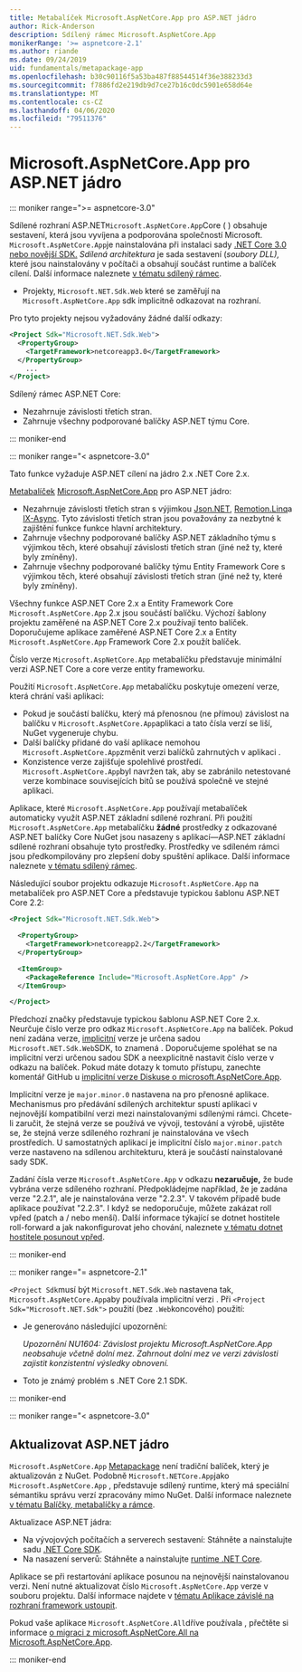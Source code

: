 ```yaml
---
title: Metabalíček Microsoft.AspNetCore.App pro ASP.NET jádro
author: Rick-Anderson
description: Sdílený rámec Microsoft.AspNetCore.App
monikerRange: '>= aspnetcore-2.1'
ms.author: riande
ms.date: 09/24/2019
uid: fundamentals/metapackage-app
ms.openlocfilehash: b30c90116f5a53ba487f88544514f36e388233d3
ms.sourcegitcommit: f7886fd2e219db9d7ce27b16c0dc5901e658d64e
ms.translationtype: MT
ms.contentlocale: cs-CZ
ms.lasthandoff: 04/06/2020
ms.locfileid: "79511376"
---
```

# <a name="microsoftaspnetcoreapp-for-aspnet-core"></a>Microsoft.AspNetCore.App pro ASP.NET jádro

::: moniker range=">= aspnetcore-3.0"

 Sdílené rozhraní ASP.NET`Microsoft.AspNetCore.App`Core ( ) obsahuje sestavení, která jsou vyvíjena a podporována společností Microsoft. `Microsoft.AspNetCore.App`je nainstalována při instalaci sady [.NET Core 3.0 nebo novější SDK.](https://dotnet.microsoft.com/download/dotnet-core/3.0) *Sdílená architektura* je sada sestavení (*soubory DLL),* které jsou nainstalovány v počítači a obsahují součást runtime a balíček cílení. Další informace naleznete [v tématu sdílený rámec](https://natemcmaster.com/blog/2018/08/29/netcore-primitives-2/).

* Projekty, `Microsoft.NET.Sdk.Web` které se zaměřují na `Microsoft.AspNetCore.App` sdk implicitně odkazovat na rozhraní.

Pro tyto projekty nejsou vyžadovány žádné další odkazy:

```xml
<Project Sdk="Microsoft.NET.Sdk.Web">
  <PropertyGroup>
    <TargetFramework>netcoreapp3.0</TargetFramework>
  </PropertyGroup>
    ...
</Project>
```

Sdílený rámec ASP.NET Core:

* Nezahrnuje závislosti třetích stran.
* Zahrnuje všechny podporované balíčky ASP.NET týmu Core.

::: moniker-end

::: moniker range="< aspnetcore-3.0"

Tato funkce vyžaduje ASP.NET cílení na jádro 2.x .NET Core 2.x.

[Metabalíček](/dotnet/core/packages#metapackages) [Microsoft.AspNetCore.App](https://www.nuget.org/packages/Microsoft.AspNetCore.App) pro ASP.NET jádro:

* Nezahrnuje závislosti třetích stran s výjimkou [Json.NET](https://www.nuget.org/packages/Newtonsoft.Json/), [Remotion.Linq](https://www.nuget.org/packages/Remotion.Linq/)a [IX-Async](https://www.nuget.org/packages/System.Interactive.Async/). Tyto závislosti třetích stran jsou považovány za nezbytné k zajištění funkce funkce hlavní architektury.
* Zahrnuje všechny podporované balíčky ASP.NET základního týmu s výjimkou těch, které obsahují závislosti třetích stran (jiné než ty, které byly zmíněny).
* Zahrnuje všechny podporované balíčky týmu Entity Framework Core s výjimkou těch, které obsahují závislosti třetích stran (jiné než ty, které byly zmíněny).

Všechny funkce ASP.NET Core 2.x a Entity Framework Core `Microsoft.AspNetCore.App` 2.x jsou součástí balíčku. Výchozí šablony projektu zaměřené na ASP.NET Core 2.x používají tento balíček. Doporučujeme aplikace zaměřené ASP.NET Core 2.x a Entity `Microsoft.AspNetCore.App` Framework Core 2.x použít balíček.

Číslo verze `Microsoft.AspNetCore.App` metabalíčku představuje minimální verzi ASP.NET Core a core verze entity frameworku.

Použití `Microsoft.AspNetCore.App` metabalíčku poskytuje omezení verze, která chrání vaši aplikaci:

* Pokud je součástí balíčku, který má přenosnou (ne přímou) závislost na balíčku v `Microsoft.AspNetCore.App`aplikaci a tato čísla verzí se liší, NuGet vygeneruje chybu.
* Další balíčky přidané do vaší aplikace nemohou `Microsoft.AspNetCore.App`změnit verzi balíčků zahrnutých v aplikaci .
* Konzistence verze zajišťuje spolehlivé prostředí. `Microsoft.AspNetCore.App`byl navržen tak, aby se zabránilo netestované verze kombinace souvisejících bitů se používá společně ve stejné aplikaci.

Aplikace, které `Microsoft.AspNetCore.App` používají metabalíček automaticky využít ASP.NET základní sdílené rozhraní. Při použití `Microsoft.AspNetCore.App` metabalíčku **žádné** prostředky z odkazované ASP.NET balíčky Core NuGet jsou nasazeny s aplikací&mdash;ASP.NET základní sdílené rozhraní obsahuje tyto prostředky. Prostředky ve sdíleném rámci jsou předkompilovány pro zlepšení doby spuštění aplikace. Další informace naleznete [v tématu sdílený rámec](https://natemcmaster.com/blog/2018/08/29/netcore-primitives-2/).

Následující soubor projektu odkazuje `Microsoft.AspNetCore.App` na metabalíček pro ASP.NET Core a představuje typickou šablonu ASP.NET Core 2.2:

```xml
<Project Sdk="Microsoft.NET.Sdk.Web">

  <PropertyGroup>
    <TargetFramework>netcoreapp2.2</TargetFramework>
  </PropertyGroup>

  <ItemGroup>
    <PackageReference Include="Microsoft.AspNetCore.App" />
  </ItemGroup>

</Project>
```

Předchozí značky představuje typickou šablonu ASP.NET Core 2.x. Neurčuje číslo verze pro odkaz `Microsoft.AspNetCore.App` na balíček. Pokud není zadána verze, [implicitní](https://github.com/dotnet/core/blob/master/release-notes/1.0/sdk/1.0-rc3-implicit-package-refs.md) verze je určena sadou `Microsoft.NET.Sdk.Web`SDK, to znamená . Doporučujeme spoléhat se na implicitní verzi určenou sadou SDK a neexplicitně nastavit číslo verze v odkazu na balíček. Pokud máte dotazy k tomuto přístupu, zanechte komentář GitHub u [implicitní verze Diskuse o microsoft.AspNetCore.App](https://github.com/dotnet/AspNetCore.Docs/issues/6430).

Implicitní verze je `major.minor.0` nastavena na pro přenosné aplikace. Mechanismus pro předávání sdílených architektur spustí aplikaci v nejnovější kompatibilní verzi mezi nainstalovanými sdílenými rámci. Chcete-li zaručit, že stejná verze se používá ve vývoji, testování a výrobě, ujistěte se, že stejná verze sdíleného rozhraní je nainstalována ve všech prostředích. U samostatných aplikací je implicitní číslo `major.minor.patch` verze nastaveno na sdílenou architekturu, která je součástí nainstalované sady SDK.

Zadání čísla verze `Microsoft.AspNetCore.App` v odkazu **nezaručuje,** že bude vybrána verze sdíleného rozhraní. Předpokládejme například, že je zadána verze "2.2.1", ale je nainstalována verze "2.2.3". V takovém případě bude aplikace používat "2.2.3". I když se nedoporučuje, můžete zakázat roll vpřed (patch a / nebo menší). Další informace týkající se dotnet hostitele roll-forward a jak nakonfigurovat jeho chování, naleznete [v tématu dotnet hostitele posunout vpřed](https://github.com/dotnet/core-setup/blob/master/Documentation/design-docs/roll-forward-on-no-candidate-fx.md).

::: moniker-end

::: moniker range="= aspnetcore-2.1"

`<Project Sdk`musí být `Microsoft.NET.Sdk.Web` nastavena tak, `Microsoft.AspNetCore.App`aby používala implicitní verzi . Při `<Project Sdk="Microsoft.NET.Sdk">` použití (bez `.Web`koncového) použití:

* Je generováno následující upozornění:

  *Upozornění NU1604: Závislost projektu Microsoft.AspNetCore.App neobsahuje včetně dolní mez. Zahrnout dolní mez ve verzi závislosti zajistit konzistentní výsledky obnovení.*

* Toto je známý problém s .NET Core 2.1 SDK.

::: moniker-end

::: moniker range="< aspnetcore-3.0"

<a name="update"></a>

## <a name="update-aspnet-core"></a>Aktualizovat ASP.NET jádro

`Microsoft.AspNetCore.App` [Metapackage](/dotnet/core/packages#metapackages) není tradiční balíček, který je aktualizován z NuGet. Podobně `Microsoft.NETCore.App`jako `Microsoft.AspNetCore.App` , představuje sdílený runtime, který má speciální sémantiku správu verzí zpracovány mimo NuGet. Další informace naleznete [v tématu Balíčky, metabalíčky a rámce](/dotnet/core/packages).

Aktualizace ASP.NET jádra:

* Na vývojových počítačích a serverech sestavení: Stáhněte a nainstalujte sadu [.NET Core SDK](https://dotnet.microsoft.com/download).
* Na nasazení serverů: Stáhněte a nainstalujte [runtime .NET Core](https://dotnet.microsoft.com/download).

 Aplikace se při restartování aplikace posunou na nejnovější nainstalovanou verzi. Není nutné aktualizovat číslo `Microsoft.AspNetCore.App` verze v souboru projektu. Další informace najdete v [tématu Aplikace závislé na rozhraní framework ustoupit](/dotnet/core/versions/selection#framework-dependent-apps-roll-forward).

Pokud vaše aplikace `Microsoft.AspNetCore.All`dříve používala , přečtěte si informace [o migraci z microsoft.AspNetCore.All na Microsoft.AspNetCore.App](xref:fundamentals/metapackage#migrate).

::: moniker-end

